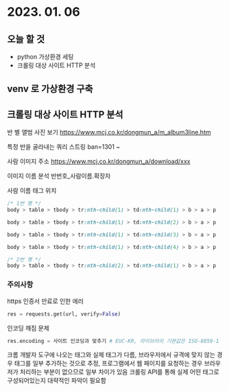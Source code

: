 # 2023. 01. 06

## 오늘 할 것

- python 가상환경 세팅
- 크롤링 대상 사이트 HTTP 분석


## venv 로 가상환경 구축

## 크롤링 대상 사이트 HTTP 분석

반 별 앨범 사진 보기 https://www.mcj.co.kr/dongmun_a/m_album3line.htm 

특정 반을 골라내는 쿼리 스트링 ban=1301 ~ 

사람 이미지 주소 https://www.mcj.co.kr/dongmun_a/download/xxx

이미지 이름 분석 반번호_사람이름.확장자

사람 이름 태그 위치 
```css
/* 1번 행 */
body > table > tbody > tr:nth-child(1) > td:nth-child(1) > b > a > p

body > table > tbody > tr:nth-child(1) > td:nth-child(2) > b > a > p

body > table > tbody > tr:nth-child(1) > td:nth-child(3) > b > a > p

body > table > tbody > tr:nth-child(1) > td:nth-child(4) > b > a > p

/* 2번 행 */
body > table > tbody > tr:nth-child(2) > td:nth-child(1) > b > a > p

```

### 주의사항

https 인증서 만료로 인한 에러 

```python
res = requests.get(url, verify=False)
```

인코딩 깨짐 문제 

```python
res.encoding = 사이트 인코딩과 맞추기 # EUC-KR, 라이브러리 기본값은 ISO-8859-1
```

크롬 개발자 도구에 나오는 태그와 실제 태그가 다름, 브라우저에서 규격에 맞지 않는 경우 태그를 일부 추가하는 것으로 추정, 프로그램에서 웹 페이지를 요청하는 경우 브라우저가 처리하는 부분이 없으므로 일부 차이가 있음 크롤링 API를 통해 실제 어떤 태그로 구성되어있는지 대략적인 파악이 필요함

